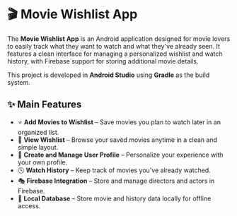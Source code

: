 # 🎬 Movie Wishlist App

The **Movie Wishlist App** is an Android application designed for movie lovers to easily track what they want to watch and what they've already seen. It features a clean interface for managing a personalized wishlist and watch history, with Firebase support for storing additional movie details.

This project is developed in **Android Studio** using **Gradle** as the build system.

## ✨ Main Features

- ⭐ **Add Movies to Wishlist** – Save movies you plan to watch later in an organized list.
- 📃 **View Wishlist** – Browse your saved movies anytime in a clean and simple layout.
- 👤 **Create and Manage User Profile** – Personalize your experience with your own profile.
- 🕓 **Watch History** – Keep track of movies you've already watched.
- 🎭 **Firebase Integration** – Store and manage directors and actors in Firebase.
- 💾 **Local Database** – Store movie and history data locally for offline access.
